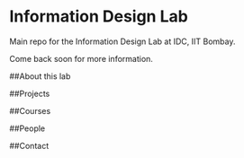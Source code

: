 Information Design Lab
======================

Main repo for the Information Design Lab at IDC, IIT Bombay.

Come back soon for more information.

##About this lab

##Projects

##Courses

##People

##Contact

